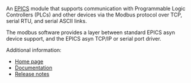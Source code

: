 An [EPICS](http://www.aps.anl.gov/epics/) 
module that supports communication with Programmable Logic Controllers (PLCs) and other devices
via the Modbus protocol over TCP, serial RTU, and serial ASCII links.</p>

The modbus software provides a layer between standard EPICS asyn device support,
and the EPICS asyn TCP/IP or serial port driver.</p>

Additional information:
* [Home page](http://cars.uchicago.edu/software/epics/modbus.html)
* [Documentation](http://cars.uchicago.edu/software/epics/modbusDoc.html)
* [Release notes](http://cars.uchicago.edu/software/epics/modbusReleaseNotes.html)

